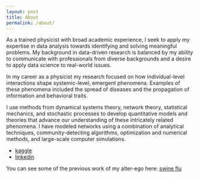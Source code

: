 ```yaml
---
layout: post
title: About
permalink: /about/
---
```


As a trained physicist with broad academic experience, I seek to apply my expertise in data analysis towards identifying and solving meaningful problems. My background in data-driven research is balanced by my ability to communicate with professionals from diverse backgrounds and a desire to apply data science to real-world issues.

In my career as a physicist my research focused on how individual-level interactions shape systemic-level, emergent phenomena. Examples of these phenomena included the spread of diseases and the propagation of information and behavioral traits.

I use methods from dynamical systems theory, network theory, statistical mechanics, and stochastic processes to develop quantitative models and theories that advance our understanding of these intricately related phenomena. I have modeled networks using a combination of analytical techniques, community-detecting algorithms, optimization and numerical methods, and large-scale computer simulations. 


- [kaggle](http://www.kaggle.com/users/41475/alekoki)
- [linkedin](http://www.linkedin.com/alemoralesg)

You can see some of the previous work of my alter-ego here: [swine flu](http://rocs.northwestern.edu/projects/swine_flu)

